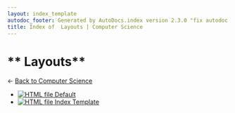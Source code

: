 ```yaml
---
layout: index_template
autodoc_footer: Generated by AutoDocs.index version 2.3.0 "fix autodoc failing if it already deleted the folders" ⓒ Starwort, 2020
title: Index of  Layouts | Computer Science
---
```


# ** Layouts**

← [Back to Computer Science](..)

- [![HTML file](https://img.icons8.com/windows/512/03dac6/regular-document.png) Default](./_layouts/default.html)
- [![HTML file](https://img.icons8.com/windows/512/03dac6/regular-document.png) Index Template](./_layouts/index_template.html)
